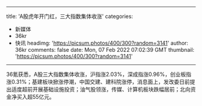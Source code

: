 
---
title: 'A股虎年开门红，三大指数集体收涨'
categories: 
 - 新媒体
 - 36kr
 - 快讯
headimg: 'https://picsum.photos/400/300?random=3141'
author: 36kr
comments: false
date: Mon, 07 Feb 2022 07:02:39 GMT
thumbnail: 'https://picsum.photos/400/300?random=3141'
---

<div>   
36氪获悉，A股三大指数集体收涨，沪指涨2.03%，深成指涨0.96%，创业板指涨0.31%；基建板块掀涨停潮，中国交建、建科院涨停，消息面上，发改委日前提出适度超前开展基础设施投资；油气股领涨，传媒、计算机板块跌幅居前；北向资金净买入超55亿元。  
</div>
            